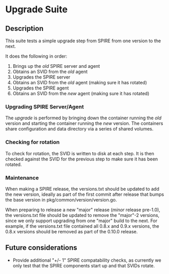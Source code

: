 # Upgrade Suite

## Description

This suite tests a simple upgrade step from SPIRE from one version to the next.

It does the following in order:

1. Brings up the _old_ SPIRE server and agent
1. Obtains an SVID from the _old_ agent
1. Upgrades the SPIRE server
1. Obtains an SVID from the _old_ agent (making sure it has rotated)
1. Upgrades the SPIRE agent
1. Obtains an SVID from the _new_ agent (making sure it has rotated)

### Upgrading SPIRE Server/Agent

The _upgrade_ is performed by bringing down the container running the _old_
version and starting the container running the _new_ version. The containers
share configuration and data directory via a series of shared volumes.

### Checking for rotation

To check for rotation, the SVID is written to disk at each step. It is then
checked against the SVID for the previous step to make sure it has been
rotated.

### Maintenance

When making a SPIRE release, the versions.txt should be updated to add the new
version, ideally as part of the first commit after release that bumps the base
version in pkg/common/version/version.go.

When preparing to release a new "major" release (_minor_ release pre-1.0), the
versions.txt file should be updated to remove the "major"-2 versions, since we
only support upgrading from one "major" build to the next. For example, if the
versions.txt file contained all 0.8.x and 0.9.x versions, the 0.8.x versions
should be removed as part of the 0.10.0 release.

## Future considerations

- Provide additional "+/- 1" SPIRE compatability checks, as currently we only
  test that the SPIRE components start up and that SVIDs rotate.
